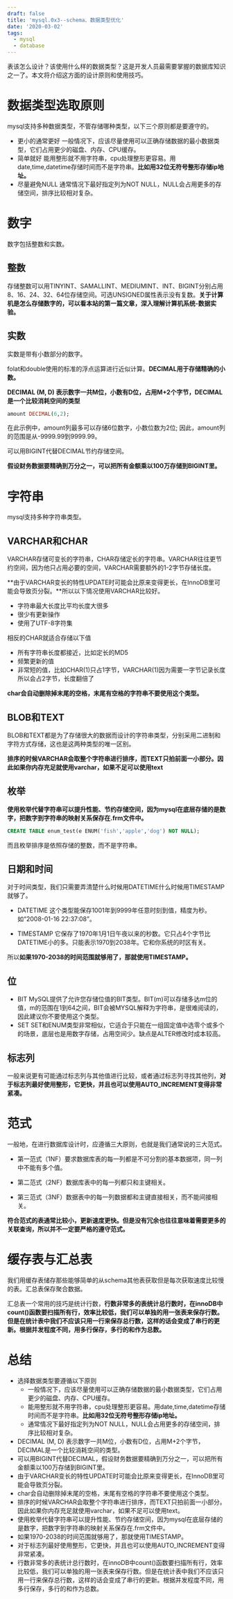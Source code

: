 ```yaml
---
draft: false
title: 'mysql.0x3--schema、数据类型优化'
date: '2020-03-02'
tags:
  - mysql
  - database
---
```


表该怎么设计？该使用什么样的数据类型？这是开发人员最需要掌握的数据库知识之一了。本文将介绍这方面的设计原则和使用技巧。

# 数据类型选取原则

mysql支持多种数据类型，不管存储哪种类型，以下三个原则都是要遵守的。

- 更小的通常更好
  一般情况下，应该尽量使用可以正确存储数据的最小数据类型，它们占用更少的磁盘、内存、CPU缓存。
- 简单就好
  能用整形就不用字符串，cpu处理整形更容易。用date,time,datetime存储时间而不是字符串。**比如用32位无符号整形存储ip地址。**
- 尽量避免NULL
  通常情况下最好指定列为NOT NULL，NULL会占用更多的存储空间，排序比较相对复杂。

# 数字

数字包括整数和实数。

## 整数

存储整数可以用TINYINT、SAMALLINT、MEDIUMINT、INT、BIGINT分别占用8、16、24、32、64位存储空间。可选UNSIGNED属性表示没有复数。**关于计算机是怎么存储数字的，可以看本站的第一篇文章，深入理解计算机系统-数据实验。**

## 实数

实数是带有小数部分的数字。

folat和double使用的标准的浮点运算进行近似计算。**DECIMAL用于存储精确的小数。**

**DECIMAL (M, D) 表示数字一共M位，小数有D位，占用M+2个字节，DECIMAL是一个比较消耗空间的类型**

```sql
amount DECIMAL(6,2);
```

在此示例中，amount列最多可以存储6位数字，小数位数为2位; 因此，amount列的范围是从-9999.99到9999.99。

可以用BIGINT代替DECIMAL节约存储空间。

**假设财务数据要精确到万分之一，可以把所有金额乘以100万存储到BIGINT里。**

# 字符串

mysql支持多种字符串类型。

## VARCHAR和CHAR

VARCHAR存储可变长的字符串，CHAR存储定长的字符串。VARCHAR往往更节约空间，因为他只占用必要的空间，VARCHAR需要额外的1-2字节存储长度。

**由于VARCHAR变长的特性UPDATE时可能会比原来变得更长，在InnoDB里可能会导致页分裂。**所以以下情况使用VARCHAR比较好。

- 字符串最大长度比平均长度大很多
- 很少有更新操作
- 使用了UTF-8字符集

相反的CHAR就适合存储以下值

- 所有字符串长度都接近，比如定长的MD5
- 频繁更新的值
- 非常短的值，比如CHAR(1)只占1字节，VARCHAR(1)因为需要一字节记录长度所以会占2字节，长度翻倍了

**char会自动删除掉末尾的空格，末尾有空格的字符串不要使用这个类型。**

## BLOB和TEXT

BLOB和TEXT都是为了存储很大的数据而设计的字符串类型，分别采用二进制和字符方式存储，这也是这两种类型的唯一区别。

**排序的时候VARCHAR会取整个字符串进行排序，而TEXT只拍前面一小部分。因此如果你内存充足就使用varchar，如果不足可以使用text**

## 枚举

**使用枚举代替字符串可以提升性能、节约存储空间，因为mysql在底层存储的是数字，把数字到字符串的映射关系保存在.frm文件中。**

```sql
CREATE TABLE enum_test(e ENUM('fish','apple','dog') NOT NULL);
```

而且枚举排序是依照存储的整数，而不是字符串。

## 日期和时间

对于时间类型，我们只需要弄清楚什么时候用DATETIME什么时候用TIMESTAMP就够了。

- DATETIME
  这个类型能保存1001年到9999年任意时刻到值，精度为秒。如“2008-01-16 22:37:08”。

- TIMESTAMP
  它保存了1970年1月1日午夜以来的秒数。它只占4个字节比DATETIME小的多。只能表示1970到2038年。它和你系统的时区有关。

所以**如果1970-2038的时间范围就够用了，那就使用TIMESTAMP。**

## 位

- BIT
  MySQL提供了允许您存储位值的BIT类型。BIT(m)可以存储多达m位的值，m的范围在1到64之间，BIT会被MYSQL解释为字符串，是很难阅读的，因此建议你不要使用这个类型。
- SET
  SET和ENUM类型非常相似，它适合于只能在一组固定值中选零个或多个的场景，底层也是用数字存储，占用空间少。缺点是ALTER修改时成本较高。

## 标志列

一般来说更有可能通过标志列与其他值进行比较，或者通过标志列寻找其他列，**对于标志列最好使用整形，它更快，并且也可以使用AUTO_INCREMENT变得非常紧凑。**

# 范式

一般地，在进行数据库设计时，应遵循三大原则，也就是我们通常说的三大范式。

- 第一范式（1NF）要求数据库表的每一列都是不可分割的基本数据项，同一列中不能有多个值。

- 第二范式（2NF）数据库表中的每一列都只和主键相关。

- 第三范式（3NF）数据表中的每一列数据都和主键直接相关，而不能间接相关。

**符合范式的表通常比较小，更新速度更快。但是没有冗余也往往意味着需要更多的关联查询，所以并不一定要严格的遵守范式。**

# 缓存表与汇总表

我们用缓存表储存那些能够简单的从schema其他表获取但是每次获取速度比较慢的表。汇总表保存聚合数据。

汇总表一个常用的技巧是统计行数，**行数非常多的表统计总行数时，在innoDB中count()函数要扫描所有行，效率比较低，我们可以单独的用一张表来保存行数。但是在统计表中我们不应该只用一行来保存总行数，这样的话会变成了串行的更新。根据并发程度不同，用多行保存，多行的和作为总数。**

# 总结

- 选择数据类型要遵循以下原则
  - 一般情况下，应该尽量使用可以正确存储数据的最小数据类型，它们占用更少的磁盘、内存、CPU缓存。
  - 能用整形就不用字符串，cpu处理整形更容易。用date,time,datetime存储时间而不是字符串。**比如用32位无符号整形存储ip地址。**
  - 通常情况下最好指定列为NOT NULL，NULL会占用更多的存储空间，排序比较相对复杂。
- DECIMAL (M, D) 表示数字一共M位，小数有D位，占用M+2个字节，DECIMAL是一个比较消耗空间的类型。
- 可以用BIGINT代替DECIMAL，假设财务数据要精确到万分之一，可以把所有金额乘以100万存储到BIGINT里。
- 由于VARCHAR变长的特性UPDATE时可能会比原来变得更长，在InnoDB里可能会导致页分裂。
- char会自动删除掉末尾的空格，末尾有空格的字符串不要使用这个类型。
- 排序的时候VARCHAR会取整个字符串进行排序，而TEXT只拍前面一小部分。因此如果你内存充足就使用varchar，如果不足可以使用text。
- 使用枚举代替字符串可以提升性能、节约存储空间，因为mysql在底层存储的是数字，把数字到字符串的映射关系保存在.frm文件中。
- 如果1970-2038的时间范围就够用了，那就使用TIMESTAMP。
- 对于标志列最好使用整形，它更快，并且也可以使用AUTO_INCREMENT变得非常紧凑。
- 行数非常多的表统计总行数时，在innoDB中count()函数要扫描所有行，效率比较低，我们可以单独的用一张表来保存行数。但是在统计表中我们不应该只用一行来保存总行数，这样的话会变成了串行的更新。根据并发程度不同，用多行保存，多行的和作为总数。
